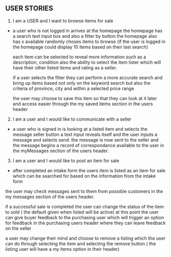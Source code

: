 ## USER STORIES

1. I am a USER and I want to browse items for sale

- a user who is not logged in arrives at the homepage
  the homepage has a search text input box and also a filter by button
  the homepage also has x available randomly choses items to browse
  (if the user is logged in the homepage could display 10 items based on their
  last search)
  
  each item can be selected to reveal more information such as a description, condition also the ability to select the item lister which will have their other listed items and rating as a seller.
  
  if a user selects the filter they can perform a more accurate search and bring up items
  based not only on the keyword search but also the criteria of province, city and within a selected price range

  the user may choose to save this item so that they can look at it later and access easier through the my saved items section in the users header

2. I am a user and I would like to communicate with a seller 

- a user who is signed in is looking at a listed item and selects the message seller button
  a text input reveals itself and the user inputs a message and selects send.
  the message is now sent to the seller and the message begins a record of correspondance available to the user in the myMessages section of the users header.

3. I am a user and I would like to post an item for sale
  - after completed an intake form the users item is listed as an item for sale which can be searched for based on the information from the intake form

  the user may check messages sent to them from possible customers in the my messages section of the users header.

  if a successful sale is completed the user can change the status of the item to sold ( the default given when listed will be active) at this point the user can give buyer feedback to the purchasing user which will trigger an option for feedback in the purchasing users header where they can leave feedback on the seller

  a user may change their mind and choose to remove a listing which the user can do through selecting the item and selecting the remove button ( the listing user will have a my items option in their header)

  

